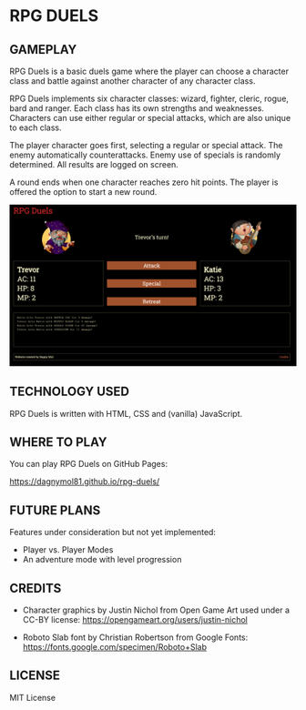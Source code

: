 # RPG DUELS

## GAMEPLAY

RPG Duels is a basic duels game where the player can choose a character class and battle against another character of any character class.

RPG Duels implements six character classes: wizard, fighter, cleric, rogue, bard and ranger. Each class has its own strengths and weaknesses. Characters can use either regular or special attacks, which are also unique to each class.

The player character goes first, selecting a regular or special attack. The enemy automatically counterattacks. Enemy use of specials is randomly determined. All results are logged on screen.

A round ends when one character reaches zero hit points. The player is offered the option to start a new round.

![Gameplay](images/play-screen.png)

## TECHNOLOGY USED

RPG Duels is written with HTML, CSS and (vanilla) JavaScript.

## WHERE TO PLAY

You can play RPG Duels on GitHub Pages:

https://dagnymol81.github.io/rpg-duels/

## FUTURE PLANS

Features under consideration but not yet implemented:

 - Player vs. Player Modes
 - An adventure mode with level progression

## CREDITS

  - Character graphics by Justin Nichol from Open Game Art used under a CC-BY license: 
  https://opengameart.org/users/justin-nichol

  - Roboto Slab font by Christian Robertson from Google Fonts:
  https://fonts.google.com/specimen/Roboto+Slab
  
  ## LICENSE
  
  MIT License
